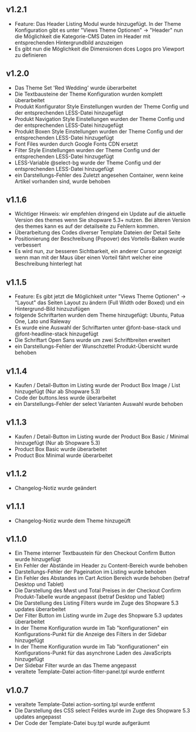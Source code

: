 v1.2.1
----------
- Feature: Das Header Listing Modul wurde hinzugefügt. In der Theme Konfiguration gibt es unter "Views Theme Optionen" -> "Header" nun die Möglichkeit die Kategorie-CMS Daten im Header mit entsprechenden Hintergrundbild anzuzeigen
- Es gibt nun die Möglichkeit die Dimensionen dces Logos pro Viewport zu definieren


v1.2.0
----------
- Das Theme Set 'Red Wedding' wurde überarbeitet
- Die Textbausteine der Theme Konfiguration wurden komplett überarbeitet
- Produkt Konfigurator Style Einstellungen wurden der Theme Config und der entsprechenden LESS-Datei hinzugefügt
- Produkt Navigation Style Einstellungen wurden der Theme Config und der entsprechenden LESS-Datei hinzugefügt
- Produkt Boxen Style Einstellungen wurden der Theme Config und der entsprechenden LESS-Datei hinzugefügt
- Font Files wurden durch Google Fonts CDN ersetzt
- Filter Style Einstellungen wurden der Theme Config und der entsprechenden LESS-Datei hinzugefügt
- LESS-Variable @select-bg wurde der Theme Config und der entsprechenden LESS-Datei hinzugefügt
- ein Darstellungs-Fehler des Zuletzt angesehen Container, wenn keine Artikel vorhanden sind, wurde behoben

v1.1.6
----------
- Wichtiger Hinweis: wir empfehlen dringend ein Update auf die aktuelle Version des themes wenn Sie shopware 5.3+ nutzen. Bei älteren Version des themes kann es auf der detailseite zu Fehlern kommen.
- Überarbeitung des Codes diverser Template Dateien der Detail Seite 
- Positionierung der Beschreibung (Popover) des Vorteils-Balken wurde verbessert
- Es wird nun, zur besseren Sichtbarkeit, ein anderer Cursor angezeigt wenn man mit der Maus über einen Vorteil fährt welcher eine Beschreibung hinterlegt hat

v1.1.5
----------
- Feature: Es gibt jetzt die Möglichkeit unter "Views Theme Optionen" -> "Layout" das Seiten Layout zu ändern (Full Width oder Boxed) und ein Hintergrund-Bild hinzuzufügen
- folgende Schriftarten wurden dem Theme hinzugefügt: Ubuntu, Patua One, Lato und Raleway
- Es wurde eine Auswahl der Schriftarten unter @font-base-stack und @font-headline-stack hinzugefügt
- Die Schriftart Open Sans wurde um zwei Schriftbreiten erweitert
- ein Darstellungs-Fehler der Wunschzettel Produkt-Übersicht wurde behoben

v1.1.4
----------
- Kaufen / Detail-Button im Listing wurde der Product Box Image / List hinzugefügt (Nur ab Shopware 5.3)
- Code der buttons.less wurde überarbeitet
- ein Darstellungs-Fehler der select Varianten Auswahl wurde behoben

v1.1.3
----------
- Kaufen / Detail-Button im Listing wurde der Product Box Basic / Minimal hinzugefügt (Nur ab Shopware 5.3)
- Product Box Basic wurde überarbeitet
- Product Box Minimal wurde überarbeitet


v1.1.2
----------
- Changelog-Notiz wurde geändert

v1.1.1
----------
- Changelog-Notiz wurde dem Theme hinzugeüft

v1.1.0
----------
- Ein Theme interner Textbaustein für den Checkout Confirm Button wurde hinzugefügt
- Ein Fehler der Abstände im Header zu Content-Bereich wurde behoben
- Darstellungs-Fehler der Pageination im Listing wurde behoben
- Ein Fehler des Abstandes im Cart Action Bereich wurde behoben (betraf Desktop und Tablet)
- Die Darstellung des Mwst und Total Preises in der Checkout Confirm Produkt-Tabelle wurde angepasst (betraf Desktop und Tablet)
- Die Darstellung des Listing Filters wurde im Zuge des Shopware 5.3 updates überarbeitet
- Der Filter Button im Listing wurde im Zuge des Shopware 5.3 updates überarbeitet
- In der Theme Konfiguration wurde im Tab "konfigurationen" ein Konfigurations-Punkt für die Anzeige des Filters in der Sidebar hinzugefügt
- In der Theme Konfiguration wurde im Tab "konfigurationen" ein Konfigurations-Punkt für das asynchrone Laden des JavaScripts hinzugefügt
- Der Sidebar Filter wurde an das Theme angepasst
- veraltete Template-Datei action-filter-panel.tpl wurde entfernt

v1.0.7
----------
- veraltete Template-Datei action-sorting.tpl wurde entfernt
- Die Darstellung des CSS select Feldes wurde im Zuge des Shopware 5.3 updates angepasst
- Der Code der Template-Datei buy.tpl wurde aufgeräumt
